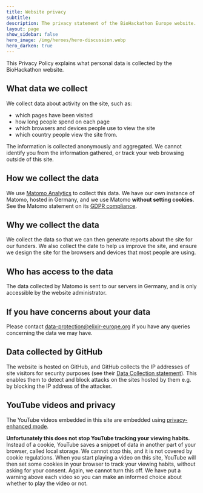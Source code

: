 ```yaml
---
title: Website privacy
subtitle: 
description: The privacy statement of the BioHackathon Europe website.
layout: page
show_sidebar: false
hero_image: /img/heroes/hero-discussion.webp
hero_darken: true
---
```


This Privacy Policy explains what personal data is collected by the BioHackathon website.

## What data we collect
We collect data about activity on the site, such as:

  * which pages have been visited
  * how long people spend on each page
  * which browsers and devices people use to view the site
  * which country people view the site from.

The information is collected anonymously and aggregated. We cannot identify you from the information gathered, or track your web browsing outside of this site.

## How we collect the data
We use [Matomo Analytics](https://matomo.org/) to collect this data. We have our own instance of Matomo, hosted in Germany, and we use Matomo **without setting cookies**. See the Matomo statement on its [GDPR compliance](https://matomo.org/gdpr-analytics/).

## Why we collect the data
We collect the data so that we can then generate reports about the site for our funders. We also collect the date to help us improve the site, and ensure we design the site for the browsers and devices that most people are using.

## Who has access to the data
The data collected by Matomo is sent to our servers in Germany, and is only accessible by the website administrator.

## If you have concerns about your data
Please contact <data-protection@elixir-europe.org> if you have any queries concerning the data we may have.

## Data collected by GitHub 
The website is hosted on GitHub, and GitHub collects the IP addresses of site visitors for security purposes (see their [Data Collection statement](https://docs.github.com/en/pages/getting-started-with-github-pages/about-github-pages#data-collection)). This enables them to detect and block attacks on the sites hosted by them e.g. by blocking the IP address of the attacker.

## YouTube videos and privacy
The YouTube videos embedded in this site are embedded using [privacy-enhanced mode](https://support.google.com/youtube/answer/171780?hl=en-GB#zippy=%2Cturn-on-privacy-enhanced-mode). 

**Unfortunately this does not stop YouTube tracking your viewing habits.** Instead of a cookie, YouTube saves a snippet of data in another part of your browser, called local storage. We cannot stop this, and it is not covered by cookie regulations. When you start playing a video on this site, YouTube will then set some cookies in your browser to track your viewing habits, without asking for your consent. Again, we cannot turn this off. We have put a warning above each video so you can make an informed choice about whether to play the video or not.